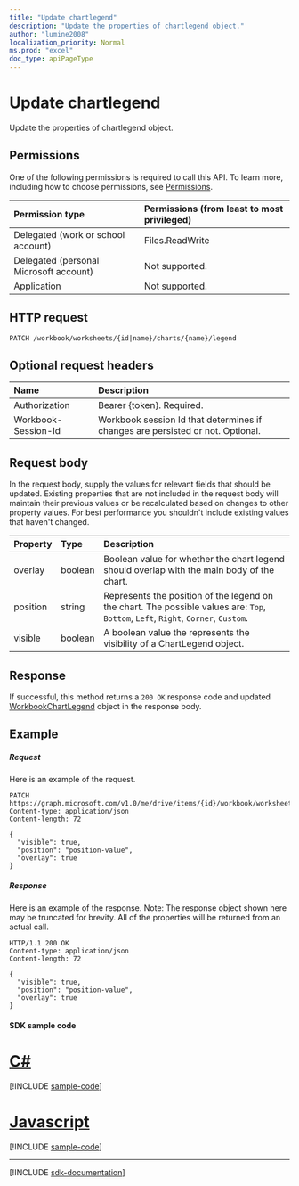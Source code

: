```yaml
---
title: "Update chartlegend"
description: "Update the properties of chartlegend object."
author: "lumine2008"
localization_priority: Normal
ms.prod: "excel"
doc_type: apiPageType
---
```


# Update chartlegend

Update the properties of chartlegend object.
## Permissions
One of the following permissions is required to call this API. To learn more, including how to choose permissions, see [Permissions](/graph/permissions-reference).

|Permission type      | Permissions (from least to most privileged)              |
|:--------------------|:---------------------------------------------------------|
|Delegated (work or school account) | Files.ReadWrite    |
|Delegated (personal Microsoft account) | Not supported.    |
|Application | Not supported. |

## HTTP request
<!-- { "blockType": "ignored" } -->
```http
PATCH /workbook/worksheets/{id|name}/charts/{name}/legend
```
## Optional request headers
| Name       | Description|
|:-----------|:-----------|
| Authorization  | Bearer {token}. Required. |
| Workbook-Session-Id  | Workbook session Id that determines if changes are persisted or not. Optional.|

## Request body
In the request body, supply the values for relevant fields that should be updated. Existing properties that are not included in the request body will maintain their previous values or be recalculated based on changes to other property values. For best performance you shouldn't include existing values that haven't changed.

| Property	   | Type	|Description|
|:---------------|:--------|:----------|
|overlay|boolean|Boolean value for whether the chart legend should overlap with the main body of the chart.|
|position|string|Represents the position of the legend on the chart. The possible values are: `Top`, `Bottom`, `Left`, `Right`, `Corner`, `Custom`.|
|visible|boolean|A boolean value the represents the visibility of a ChartLegend object.|

## Response

If successful, this method returns a `200 OK` response code and updated [WorkbookChartLegend](../resources/chartlegend.md) object in the response body.
## Example
##### Request
Here is an example of the request.
<!-- {
  "blockType": "request",
  "name": "update_chartlegend"
}-->
```http
PATCH https://graph.microsoft.com/v1.0/me/drive/items/{id}/workbook/worksheets/{id|name}/charts/{name}/legend
Content-type: application/json
Content-length: 72

{
  "visible": true,
  "position": "position-value",
  "overlay": true
}
```
##### Response
Here is an example of the response. Note: The response object shown here may be truncated for brevity. All of the properties will be returned from an actual call.
<!-- {
  "blockType": "response",
  "truncated": true,
  "@odata.type": "microsoft.graph.workbookChartLegend"
} -->
```http
HTTP/1.1 200 OK
Content-type: application/json
Content-length: 72

{
  "visible": true,
  "position": "position-value",
  "overlay": true
}
```
#### SDK sample code
# [C#](#tab/cs)
[!INCLUDE [sample-code](../includes/update_chartlegend-Cs-snippets.md)]

# [Javascript](#tab/javascript)
[!INCLUDE [sample-code](../includes/update_chartlegend-Javascript-snippets.md)]

---

[!INCLUDE [sdk-documentation](../includes/snippets_sdk_documentation_link.md)]

<!-- uuid: 8fcb5dbc-d5aa-4681-8e31-b001d5168d79
2015-10-25 14:57:30 UTC -->
<!-- {
  "type": "#page.annotation",
  "description": "Update chartlegend",
  "keywords": "",
  "section": "documentation",
  "tocPath": "",
  "suppressions": [
    "Error: /api-reference/v1.0/api/chartlegend-update.md:\r\n      BookmarkMissing: '[#tab/cs](C#)'. Did you mean: #c (score: 5)",
    "Error: /api-reference/v1.0/api/chartlegend-update.md:\r\n      BookmarkMissing: '[#tab/javascript](Javascript)'. Did you mean: #javascript (score: 4)"
  ]
}-->

